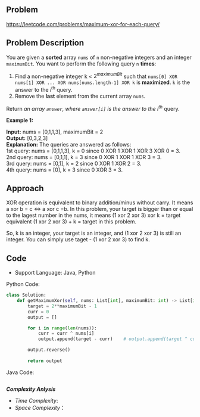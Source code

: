 ## Problem

https://leetcode.com/problems/maximum-xor-for-each-query/

## Problem Description

You are given a **sorted** array `nums` of `n` non-negative integers and an integer `maximumBit`. You want to perform the following query `n` **times**:

1. Find a non-negative integer k < $2^{maximumBit}$ such that `nums[0] XOR nums[1] XOR ... XOR nums[nums.length-1] XOR k` is **maximized**. `k` is the answer to the $i^{th}$ query.
2. Remove the **last** element from the current array `nums`.
   
Return *an array `answer`, where `answer[i]` is the answer to the* $i^{th}$ query.

**Example 1:**

**Input:** nums = [0,1,1,3], maximumBit = 2  <br>
**Output:** [0,3,2,3]  <br>
**Explanation:** The queries are answered as follows:  <br>
1st query: nums = [0,1,1,3], k = 0 since 0 XOR 1 XOR 1 XOR 3 XOR 0 = 3.  <br>
2nd query: nums = [0,1,1], k = 3 since 0 XOR 1 XOR 1 XOR 3 = 3.  <br>
3rd query: nums = [0,1], k = 2 since 0 XOR 1 XOR 2 = 3.  <br>
4th query: nums = [0], k = 3 since 0 XOR 3 = 3.



## Approach

XOR operation is equivalent to binary addition/minus without carry. It means a xor b = c <=> a xor c =b.
In this problem, your target is bigger than or equal to the lagest number in the nums, it means (1 xor 2 xor 3) xor k = target equivalent (1 xor 2 xor 3) + k = target in this problem.

So, k is an integer, your target is an integer, and (1 xor 2 xor 3) is still an integer. You can simply use taget - (1 xor 2 xor 3) to find k.

## Code

- Support Language: Java, Python

Python Code:

```py
class Solution:
    def getMaximumXor(self, nums: List[int], maximumBit: int) -> List[int]:
        target = 2**maximumBit - 1
        curr = 0
        output = []

        for i in range(len(nums)):
            curr = curr ^ nums[i]
            output.append(target - curr)    # output.append(target ^ curr)

        output.reverse()
        
        return output
```

Java Code:

```

```

**_Complexity Anlysis_**

- _Time Complexity_: 
- _Space Complexity_：
